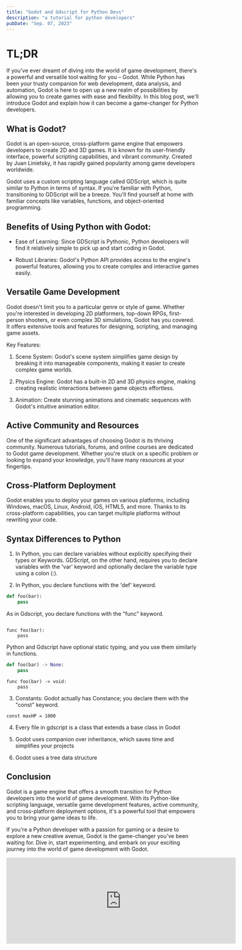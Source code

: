 ```yaml
---
title: "Godot and Gdscript for Python Devs"
description: "a tutorial for python developers"
pubDate: "Sep. 07, 2023"
---
```


# TL;DR 

If you've ever dreamt of diving into the world of game development, there's a powerful and versatile tool waiting for you – Godot. While Python has been your trusty companion for web development, data analysis, and automation, Godot is here to open up a new realm of possibilities by allowing you to create games with ease and flexibility. In this blog post, we'll introduce Godot and explain how it can become a game-changer for Python developers.

## What is Godot?
Godot is an open-source, cross-platform game engine that empowers developers to create 2D and 3D games. It is known for its user-friendly interface, powerful scripting capabilities, and vibrant community. Created by Juan Linietsky, it has rapidly gained popularity among game developers worldwide.

Godot uses a custom scripting language called GDScript, which is quite similar to Python in terms of syntax. If you're familiar with Python, transitioning to GDScript will be a breeze. You'll find yourself at home with familiar concepts like variables, functions, and object-oriented programming.

## Benefits of Using Python with Godot:
* Ease of Learning: Since GDScript is Pythonic, Python developers will find it relatively simple to pick up and start coding in Godot.

* Robust Libraries: Godot's Python API provides access to the engine's powerful features, allowing you to create complex and interactive games easily.

## Versatile Game Development
Godot doesn't limit you to a particular genre or style of game. Whether you're interested in developing 2D platformers, top-down RPGs, first-person shooters, or even complex 3D simulations, Godot has you covered. It offers extensive tools and features for designing, scripting, and managing game assets.

Key Features:
1. Scene System: Godot's scene system simplifies game design by breaking it into manageable components, making it easier to create complex game worlds.

2. Physics Engine: Godot has a built-in 2D and 3D physics engine, making creating realistic interactions between game objects effortless.

3. Animation: Create stunning animations and cinematic sequences with Godot's intuitive animation editor.

## Active Community and Resources

One of the significant advantages of choosing Godot is its thriving community. Numerous tutorials, forums, and online courses are dedicated to Godot game development. Whether you're stuck on a specific problem or looking to expand your knowledge, you'll have many resources at your fingertips.

## Cross-Platform Deployment

Godot enables you to deploy your games on various platforms, including Windows, macOS, Linux, Android, iOS, HTML5, and more. Thanks to its cross-platform capabilities, you can target multiple platforms without rewriting your code.

## Syntax Differences to Python

1. In Python, you can declare variables without explicitly specifying their types or Keywords. 
GDScript, on the other hand, requires you to declare variables with the 'var' keyword and optionally declare the variable type using a colon (:).

2. In Python, you declare functions with the 'def' keyword.

```python
def foo(bar):
    pass
```
As in Gdscript, you declare functions with the "func" keyword.

```gdscript

func foo(bar):
    pass
```

Python and Gdscript have optional static typing, and you use them similarly in functions.

```python
def foo(bar) -> None:
    pass
```
```gdscript
func foo(bar) -> void:
    pass
```

3. Constants: Godot actually has Constance; you declare them with the "const" keyword.

```gdscript
const maxHP = 1000
```

4. Every file in gdscript is a class that extends a base class in Godot

5. Godot uses companion over inheritance, which saves time and simplifies your projects

6. Godot uses a tree data structure


## Conclusion

Godot is a game engine that offers a smooth transition for Python developers into the world of game development. With its Python-like scripting language, versatile game development features, active community, and cross-platform deployment options, it's a powerful tool that empowers you to bring your game ideas to life.

If you're a Python developer with a passion for gaming or a desire to explore a new creative avenue, Godot is the game-changer you've been waiting for. Dive in, start experimenting, and embark on your exciting journey into the world of game development with Godot.



<iframe src="https://github.com/sponsors/Burnsedia/card" title="Sponsor Burnsedia" height="225" width="600" style="border: 0;"></iframe>
